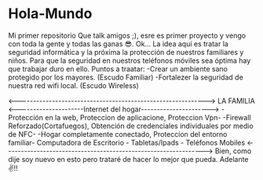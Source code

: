 # Hola-Mundo
Mi primer repositorio
Que talk amigos ;), esre es primer proyecto y vengo con toda la gente y todas las ganas 😎.
Ok... La idea aquí es tratar la seguridad informática y la próxima la protección de nuestros familiares y niños.
Para que la seguridad en nuestros teléfonos móviles sea óptima hay que trabajar duro en ello.
Puntos a traatar:
-Crear un ambiente sano protegido por los mayores. (Escudo Familiar)
-Fortalezer la seguridad de nuestra red wifi local. (Escudo Wireless)

<------------------------------------------------------------>
                         LA FAMILIA
<---------------------Internet del hogar---------------------->
-Protección en la web, Proteccion de aplicacione, Proteccion Vpn-
-Firewall Reforzado(Cortafuegos), Obtención de credenciales individuales por medio de NFC-
-Hogar completamente conectado, Proteccion del entorno familiar-
Computadora de Escritorio - Tabletas/Ipads - Teléfonos Mobiles
<--------------------------------------------------------------->
Bien, como dije soy nuevo en esto pero trataré de hacer lo mejor que pueda.
Adelante ✌!!
